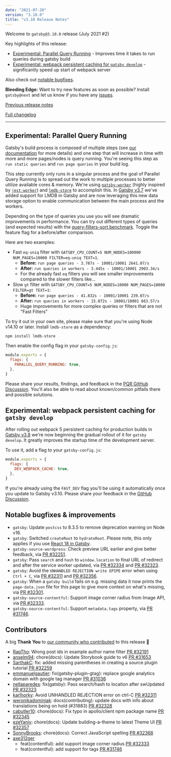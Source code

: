 ```yaml
---
date: "2021-07-20"
version: "3.10.0"
title: "v3.10 Release Notes"
---
```


Welcome to `gatsby@3.10.0` release (July 2021 #2)

Key highlights of this release:

- [Experimental: Parallel Query Running](#experimental-parallel-query-running) - Improves time it takes to run queries during gatsby build
- [Experimental: webpack persistent caching for `gatsby develop`](#experimental-webpack-persistent-caching-for-gatsby-develop) - significantly speed up start of webpack server

Also check out [notable bugfixes](#notable-bugfixes--improvements).

**Bleeding Edge:** Want to try new features as soon as possible? Install `gatsby@next` and let us know
if you have any [issues](https://github.com/gatsbyjs/gatsby/issues).

[Previous release notes](/docs/reference/release-notes/v3.9)

[Full changelog](https://github.com/gatsbyjs/gatsby/compare/gatsby@3.10.0-next.0...gatsby@3.10.0)

---

## Experimental: Parallel Query Running

Gatsby's build process is composed of multiple steps (see [our documentation](/docs/conceptual/overview-of-the-gatsby-build-process/) for more details) and one step that will increase in time with more and more pages/nodes is query running. You're seeing this step as `run static queries` and `run page queries` in your build log.

This step currently only runs in a singular process and the goal of Parallel Query Running is to spread out the work to multiple processes to better utilize available cores & memory. We're using [`gatsby-worker`](https://github.com/gatsbyjs/gatsby/tree/master/packages/gatsby-worker) (highly inspired by [`jest-worker`](https://www.npmjs.com/package/jest-worker)) and [`lmdb-store`](https://www.npmjs.com/package/lmdb-store) to accomplish this. In [Gatsby v3.7](/docs/reference/release-notes/v3.7/#experimental-node-persistence-in-lmdb) we've added support for LMDB in Gatsby and are now leveraging this new data storage option to enable communication between the main process and the workers.

Depending on the type of queries you use you will see dramatic improvements in performance. You can try out different types of queries (and expected results) with the [query-filters-sort benchmark](https://github.com/gatsbyjs/gatsby/tree/master/benchmarks/query-filters-sort). Toggle the feature flag for a before/after comparison.

Here are two examples:

- Fast `eq-uniq` filter with `GATSBY_CPU_COUNT=5 NUM_NODES=100000 NUM_PAGES=10000 FILTER=eq-uniq TEXT=1`.
  - **Before:** `run page queries - 3.787s - 10001/10001 2641.07/s`
  - **After:** `run queries in workers - 3.445s - 10001/10001 2903.34/s`
  - For the already fast `eq` filters you will see smaller improvements compared to the slower filters like...
- Slow `gt` filter with `GATSBY_CPU_COUNT=5 NUM_NODES=10000 NUM_PAGES=10000 FILTER=gt TEXT=1`:
  - **Before:** `run page queries - 41.832s - 10001/10001 239.07/s`
  - **After:** `run queries in workers - 15.072s - 10001/10001 663.57/s`
  - Huge improvements for more complex queries or filters that are not "Fast Filters"

To try it out in your own site, please make sure that you're using Node v14.10 or later. Install `lmdb-store` as a dependency:

```shell
npm install lmdb-store
```

Then enable the config flag in your `gatsby-config.js`:

```js:title=gatsby-config.js
module.exports = {
  flags: {
    PARALLEL_QUERY_RUNNING: true,
  },
}
```

Please share your results, findings, and feedback in the [PQR GitHub Discussion](https://gatsby.dev/pqr-feedback). You'll also be able to read about known/common pitfalls there and possible solutions.

## Experimental: webpack persistent caching for `gatsby develop`

After rolling out webpack 5 persistent caching for production builds in [Gatsby v3.8](/docs/reference/release-notes/v3.8/#webpack-caching) we're now beginning the gradual rollout of it for `gatsby develop`. It greatly improves the startup time of the development server.

To use it, add a flag to your `gatsby-config.js`:

```js:title=gatsby-config.js
module.exports = {
  flags: {
    DEV_WEBPACK_CACHE: true,
  },
}
```

If you're already using the `FAST_DEV` flag you'll be using it automatically once you update to Gatsby v3.10. Please share your feedback in the [GitHub Discussion](https://gatsby.dev/cache-clearing-feedback).

## Notable bugfixes & improvements

- `gatsby`: Update `postcss` to 8.3.5 to remove deprecation warning on Node v16.
- `gatsby`: Switched `createRoot` to `hydrateRoot`. Please note, this only applies if you use [React 18 in Gatsby](https://github.com/gatsbyjs/gatsby/discussions/31943).
- `gatsby-source-wordpress`: Check preview URL earlier and give better feedback, via [PR #32251](https://github.com/gatsbyjs/gatsby/pull/32251).
- `gatsby`: Pass `search` and `hash` to `window.location` to final URL of redirect and after the service worker updated, via [PR #32334](https://github.com/gatsbyjs/gatsby/pull/32334) and [PR #32323](https://github.com/gatsbyjs/gatsby/pull/32323).
- `gatsby`: Avoid the `UNHANDLED REJECTION write EPIPE` error when using `Ctrl + C`, via [PR #32311](https://github.com/gatsbyjs/gatsby/pull/32311) and [PR #32356](https://github.com/gatsbyjs/gatsby/pull/32356).
- `gatsby`: When a `gatsby build` fails on e.g. missing data it now prints the `page-data.json` file for this page to give more context on what's missing, via [PR #32301](https://github.com/gatsbyjs/gatsby/pull/32301).
- `gatsby-source-contentful`: Support image corner radius from Image API, via [PR #32333](https://github.com/gatsbyjs/gatsby/pull/32333).
- `gatsby-source-contentful`: Support `metadata.tags` property, via [PR #31746](https://github.com/gatsbyjs/gatsby/pull/31746).

## Contributors

A big **Thank You** to [our community who contributed](https://github.com/gatsbyjs/gatsby/compare/gatsby@3.10.0-next.0...gatsby@3.10.0) to this release 💜

- [RapTho](https://github.com/RapTho): Wrong post ids in example author name filter [PR #32191](https://github.com/gatsbyjs/gatsby/pull/32191)
- [anselm94](https://github.com/anselm94): chore(docs): Update Storybook guide to v6 [PR #31653](https://github.com/gatsbyjs/gatsby/pull/31653)
- [SarthakC](https://github.com/SarthakC): fix: added missing parentheses in creating a source plugin tutorial [PR #32259](https://github.com/gatsbyjs/gatsby/pull/32259)
- [emmanuelgautier](https://github.com/emmanuelgautier): fix(gatsby-plugin-gtag): replace google analytics domain with google tag manager [PR #31036](https://github.com/gatsbyjs/gatsby/pull/31036)
- [nellaparedes](https://github.com/nellaparedes): fix(gatsby): Pass search/hash to location after swUpdated [PR #32323](https://github.com/gatsbyjs/gatsby/pull/32323)
- [karlhorky](https://github.com/karlhorky): Avoid UNHANDLED REJECTION error on ctrl-C [PR #32311](https://github.com/gatsbyjs/gatsby/pull/32311)
- [weronikadominiak](https://github.com/weronikadominiak): docs(contributing): update docs with info about translations being on hold  (#31883) [PR #32328](https://github.com/gatsbyjs/gatsby/pull/32328)
- [cabutler10](https://github.com/cabutler10): chore(docs): Fix typo in apollo/client npm package name [PR #32345](https://github.com/gatsbyjs/gatsby/pull/32345)
- [ezeYaniv](https://github.com/ezeYaniv): chore(docs): Update building-a-theme to latest Theme UI [PR #32357](https://github.com/gatsbyjs/gatsby/pull/32357)
- [SonnyBrooks](https://github.com/SonnyBrooks): chore(docs): Correct JavaScript spelling [PR #32368](https://github.com/gatsbyjs/gatsby/pull/32368)
- [axe312ger](https://github.com/axe312ger)
  - feat(contentful): add support image corner radius [PR #32333](https://github.com/gatsbyjs/gatsby/pull/32333)
  - feat(contentful): add support for tags [PR #31746](https://github.com/gatsbyjs/gatsby/pull/31746)
